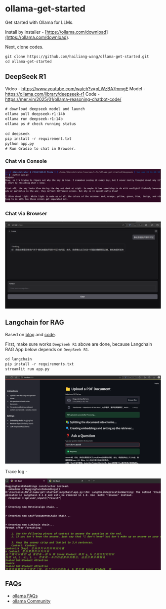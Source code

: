 # ollama-get-started
Get started with Ollama for LLMs.

Install by installer - [https://ollama.com/download](https://ollama.com/download).

Next, clone codes.

```
git clone https://github.com/hailiang-wang/ollama-get-started.git
cd ollama-get-started
```

## DeepSeek R1

Video - https://www.youtube.com/watch?v=pLWzBA7mmgE
Model - https://ollama.com/library/deepseek-r1
Code - https://mer.vin/2025/01/ollama-reasoning-chatbot-code/

```
# download deepseek model and launch
ollama pull deepseek-r1:14b
ollama run deepseek-r1:14b
ollama ps # check running status

cd deepseek
pip install -r requirement.txt
python app.py
# Run Gradio to chat in Browser.
```

### Chat via Console

![alt text](assets/media/1745139699936.png)

### Chat via Browser

![alt text](assets/media/1745139758807.png)


## Langchain for RAG

Based on [blog](https://dev.to/ajmal_hasan/setting-up-ollama-running-deepseek-r1-locally-for-a-powerful-rag-system-4pd4) and [code](https://github.com/Ajmal0197/DeepseekOllamaRag/blob/main/app.py).

First, make sure works `DeepSeek R1` above are done, because Langchain RAG App below depends on `DeepSeek R1`.

```
cd langchain
pip install -r requirements.txt
streamlit run app.py
```

![alt text](assets/media/1745142574757.png)

Trace log - 

![alt text](assets/media/1745142610493.png)

## FAQs

* [ollama FAQs](https://github.com/ollama/ollama/blob/main/docs/faq.md)
* [ollama Community](https://discord.com/channels/1128867683291627614/1211804431340019753)